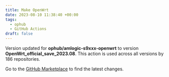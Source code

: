 ```yaml
---
title: Make OpenWrt
date: 2023-08-10 11:38:40 +00:00
tags:
  - ophub
  - GitHub Actions
draft: false
---
```



Version updated for **ophub/amlogic-s9xxx-openwrt** to version **OpenWrt_official_save_2023.08**.
This action is used across all versions by 186 repositories.

Go to the [GitHub Marketplace](https://github.com/marketplace/actions/make-openwrt) to find the latest changes.
